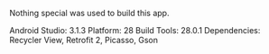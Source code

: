 Nothing special was used to build this app.

Android Studio: 3.1.3
Platform: 28
Build Tools: 28.0.1
Dependencies: Recycler View, Retrofit 2, Picasso, Gson